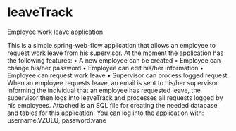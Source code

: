 # leaveTrack
Employee work leave application 

This is a simple spring-web-flow application that allows an employee to request work leave from his supervisor. 
At the moment the application has the following features:
•	A new employee can be created
•	 Employee can change his/her password
•	 Employee can edit his/her information
•	 Employee can request work leave
•	Supervisor can process logged request.
When an employee requests leave, an email is sent to his/her supervisor informing the individual that an employee has requested leave, the supervisor then logs into leaveTrack and processes all requests logged by his employees. 
Attached is an SQL file for creating the needed database and tables for this application. 
You can log into the application with: username:VZULU, password:vane

